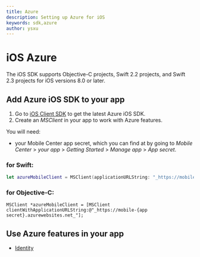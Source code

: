 ```yaml
---
title: Azure
description: Setting up Azure for iOS
keywords: sdk,azure
author: ysxu
---
```


# iOS Azure

The iOS SDK supports Objective-C projects, Swift 2.2 projects, and Swift 2.3 projects for iOS versions 8.0 or later.

## Add Azure iOS SDK to your app
1. Go to [iOS Client SDK] to get the latest Azure iOS SDK.
2. Create an _MSClient_ in your app to work with Azure features.

You will need:
* your Mobile Center app secret, which you can find at by going to _Mobile Center_ > _your app_ > _Getting Started_ > _Manage app_ > _App secret_.

### for Swift:
```swift
let azureMobileClient = MSClient(applicationURLString: "_https://mobile-{app secret}.azurewebsites.net_")
```

### for Objective-C:
```obj-c
MSClient *azureMobileClient = [MSClient clientWithApplicationURLString:@"_https://mobile-{app secret}.azurewebsites.net_"];
```


## Use Azure features in your app
* [Identity]

[iOS Client SDK]: https://github.com/Azure/azure-mobile-apps-ios-client/blob/master/README.md#ios-client-sdk
[Identity]: /sdk/iOS/azure/identity/
